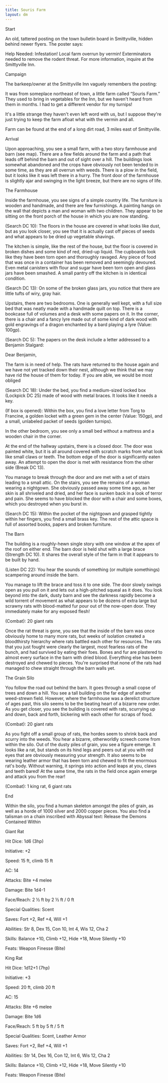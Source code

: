 ```yaml
---
title: Souris Farm
layout: dm
---
```

Start

An old, tattered posting on the town bulletin board in Smittyville, hidden behind newer flyers. The poster says:

Help Needed: Infestation! Local farm overrun by vermin! Exterminators needed to remove the rodent threat. For more information, inquire at the Smittyville Inn.

Campaign

The barkeep/owner at the Smittyville Inn vaguely remembers the posting:

It was from someplace northeast of town, a little farm called “Souris Farm.” They used to bring in vegetables for the Inn, but we haven't heard from them in months. I had to get a different vendor for my turnips!

It's a little strange they haven't even left word with us, but I suppose they're just trying to keep the farm afloat what with the vermin and all.

Farm can be found at the end of a long dirt road, 3 miles east of Smittyville. 

Arrival

Upon approaching, you see a small farm, with a two story farmhouse and barn (see map). There are a few fields around the farm and a path that leads off behind the barn and out of sight over a hill. The buildings look somewhat abandoned and the crops have obviously not been tended to in some time, as they are all overrun with weeds. There is a plow in the field, but it looks like it was left there in a hurry. The front door of the farmhouse is slightly ajar and swinging in the light breeze, but there are no signs of life.

The Farmhouse

Inside the farmhouse, you see signs of a simple country life. The furniture is wooden and handmade, and there are few furnishings. A painting hangs on the wall that depicts a man and woman with two children. They appear to be sitting on the front porch of the house in which you are now standing.

(Search DC 10): The floors in the house are covered in what looks like dust, but as you look closer, you see that it is actually cast off pieces of seeds and what appears to be dried up vegetable shavings.

The kitchen is simple, like the rest of the house, but the floor is covered in broken dishes and some kind of red, dried-up liquid. The cupboards look like they have been torn open and thoroughly ravaged. Any piece of food that was once in a container has been removed and seemingly devoured. Even metal canisters with flour and sugar have been torn open and glass jars have been smashed. A small pantry off the kitchen is in identical condition.

(Search DC 13): On some of the broken glass jars, you notice that there are little tufts of wiry, gray hair.

Upstairs, there are two bedrooms. One is generally well kept, with a full size bed that was neatly made with a handmade quilt on top. There is a bookcase full of volumes and a desk with some papers on it. In the corner, there is a chair and a fancy lyre made out of some kind of dark wood with gold engravings of a dragon enchanted by a bard playing a lyre (Value: 100gp).

(Search DC 5): The papers on the desk include a letter addressed to a Benjamin Stalgard:

Dear Benjamin,

The farm is in need of help. The rats have returned to the house again and we have not yet tracked down their nest, although we think that we may have rid the house of them for today. If you are able, we would be most obliged

(Search DC 18): Under the bed, you find a medium-sized locked box (Lockpick DC 25) made of wood with metal braces. It looks like it needs a key. 

(If box is opened): Within the box, you find a love letter from Torg to Francine, a golden locket with a green gem in the center (Value: 150gp), and a small, unlabeled packet of seeds (golden turnips).

In the other bedroom, you see only a small bed without a mattress and a wooden chair in the corner.

At the end of the hallway upstairs, there is a closed door. The door was painted white, but it is all around covered with scratch marks from what look like small claws or teeth. The bottom edge of the door is significantly eaten away. An attempt to open the door is met with resistance from the other side (Break DC 13).

You manage to break through the door and are met with a set of stairs leading to a small attic. On the stairs, you see the remains of a woman wearing a nightgown. She obviously passed away some time ago, as her skin is all shriveled and dried, and her face is sunken back in a look of terror and pain. She seems to have blocked the door with a chair and some boxes, which you destroyed when you burst in.

(Search DC 15): Within the pocket of the nightgown and grasped tightly within her fingers, you find a small brass key. The rest of the attic space is full of assorted books, papers and broken furniture.

The Barn

The building is a roughly-hewn single story with one window at the apex of the roof on either end. The barn door is held shut with a large brace (Strength DC 10). It shares the overall style of the farm in that it appears to be built by hand.

(Listen DC 22): You hear the sounds of something (or multiple somethings) scampering around inside the barn.

You manage to lift the brace and toss it to one side. The door slowly swings open as you pull on it and lets out a high-pitched squeal as it does. You look beyond into the dark, dusty barn and see the darkness rapidly become a wild torrent of movement as what appears to be dozens of extra large but scrawny rats with blood-matted fur pour out of the now-open door. They immediately make for any exposed flesh!

(Combat): 20 giant rats

Once the rat threat is gone, you see that the inside of the barn was once obviously home to many more rats, but weeks of isolation created a bloodthirsty hierarchy where rats battled each other for resources. The rats that you just fought were clearly the largest, most fearless rats of the bunch, and had survived by eating their foes. Bones and fur are plastered to almost every surface in the barn with dried blood. Everything else has been destroyed and chewed to pieces. You're surprised that none of the rats had managed to chew straight through the barn walls yet.

The Grain Silo

You follow the road out behind the barn. It goes through a small copse of trees and down a hill. You see a tall building on the far edge of another weed-strewn field. However, where the farmhouse was a derelict structure of ages past, this silo seems to be the beating heart of a bizarre new order. As you get closer, you see the building is covered with rats, scurrying up and down, back and forth, bickering with each other for scraps of food.

(Combat): 20 giant rats

As you fight off a small group of rats, the hordes seem to shrink back and scurry into the weeds. You hear a bizarre, otherworldly screech come from within the silo. Out of the dusty piles of grain, you see a figure emerge. It looks like a rat, but stands on its hind legs and peers out at you with red eyes that are obviously measuring your strength. It also seems to be wearing leather armor that has been torn and chewed to fit the enormous rat's body. Without warning, it springs into action and leaps at you, claws and teeth bared! At the same time, the rats in the field once again emerge and attack you from the rear!

(Combat): 1 king rat, 6 giant rats

End

Within the silo, you find a human skeleton amongst the piles of grain, as well as a horde of 1000 silver and 2000 copper pieces. You also find a talisman on a chain inscribed with Abyssal text: Release the Demons Contained Within



Giant Rat

Hit Dice: 1d6 (3hp)

Initiative: +2

Speed: 15 ft, climb 15 ft

AC: 14

Attacks: Bite +4 melee

Damage: Bite 1d4-1

Face/Reach: 2 ½ ft by 2 ½ ft / 0 ft

Special Qualities: Scent

Saves: Fort +2, Ref +4, Will +1

Abilities: Str 8, Dex 15, Con 10, Int 4, Wis 12, Cha 2

Skills: Balance +10, Climb +12, Hide +18, Move Silently +10

Feats: Weapon Finesse (Bite)



King Rat

Hit Dice: 1d12+1 (7hp)

Initiative: +3

Speed: 20 ft, climb 20 ft

AC: 15

Attacks: Bite +6 melee

Damage: Bite 1d6

Face/Reach: 5 ft by 5 ft / 5 ft

Special Qualities: Scent, Leather Armor

Saves: Fort +2, Ref +4, Will +1

Abilities: Str 14, Dex 16, Con 12, Int 6, Wis 12, Cha 2

Skills: Balance +10, Climb +12, Hide +18, Move Silently +10

Feats: Weapon Finesse (Bite)
</div>
